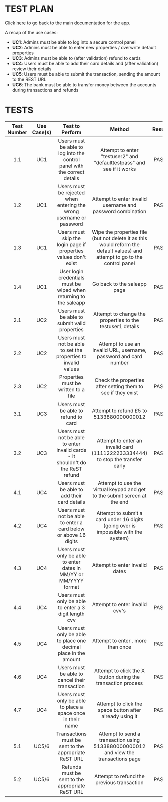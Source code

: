 # TEST PLAN

Click [here](https://github.com/WT000/COM528AE1/blob/main/ae1/documentation/appDesign.md) to go back to the main documentation for the app.

A recap of the use cases:
- **UC1**: Admins must be able to log into a secure control panel
- **UC2**: Admins must be able to enter new properties / overwrite default properties
- **UC3**: Admins must be able to (after validation) refund to cards
- **UC4**: Users must be able to add their card details and (after validation) review their details
- **UC5**: Users must be able to submit the transaction, sending the amount to the REST URL
- **UC6**: The bank must be able to transfer money between the accounts during transactions and refunds

# TESTS

**Test Number**|**Use Case(s)**|**Test to Perform**|**Method**|**Result**
:-----:|:-----:|:-----:|:-----:|:-----:
1.1|UC1|Users must be able to log into the control panel with the correct details|Attempt to enter "testuser2" and "defaulttestpass" and see if it works|PASS
1.2|UC1|Users must be rejected when entering the wrong username or password|Attempt to enter invalid username and password combination|PASS
1.3|UC1|Users must skip the login page if properties values don't exist|Wipe the properties file (but not delete it as this would reform the default values) and attempt to go to the control panel|PASS
1.4|UC1|User login credentials must be wiped when returning to the saleapp|Go back to the saleapp page|PASS
2.1|UC2|Users must be able to submit valid properties|Attempt to change the properties to the testuser1 details|PASS
2.2|UC2|Users must not be able to set the properties to invalid values|Attempt to use an invalid URL, username, password and card number|PASS
2.3|UC2|Properties must be written to a file|Check the properties after setting them to see if they exist|PASS
3.1|UC3|Users must be able to refund to card|Attempt to refund £5 to 5133880000000012|PASS
3.2|UC3|Users must not be able to enter invalid cards - it shouldn't do the ReST refund|Attempt to enter an invalid card (1111222233334444) to stop the transfer early|PASS
4.1|UC4|Users must be able to add their card details|Attempt to use the virtual keypad and get to the submit screen at the end|PASS
4.2|UC4|Users must not be able to enter a card below or above 16 digits|Attempt to submit a card under 16 digits (going over is impossible with the system)|PASS
4.3|UC4|Users must only be able to enter dates in MM/YY or MM/YYYY format|Attempt to enter invalid dates|PASS
4.4|UC4|Users must only be able to enter a 3 digit length cvv|Attempt to enter invalid cvv's|PASS
4.5|UC4|Users must only be able to place one decimal place in the amount|Attempt to enter . more than once|PASS
4.6|UC4|Users must be able to cancel their transaction|Attempt to click the X button during the transaction process|PASS
4.7|UC4|Users must only be able to place a space once in their name|Attempt to click the space button after already using it|PASS
5.1|UC5/6|Transactions must be sent to the appropriate ReST URL|Attempt to send a transaction using 5133880000000012 and view the transactions page|PASS
5.2|UC5/6|Refunds must be sent to the appropriate ReST URL|Attempt to refund the previous transaction|PASS
